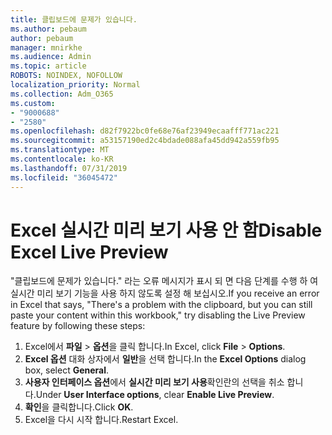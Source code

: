 ```yaml
---
title: 클립보드에 문제가 있습니다.
ms.author: pebaum
author: pebaum
manager: mnirkhe
ms.audience: Admin
ms.topic: article
ROBOTS: NOINDEX, NOFOLLOW
localization_priority: Normal
ms.collection: Adm_O365
ms.custom:
- "9000688"
- "2580"
ms.openlocfilehash: d82f7922bc0fe68e76af23949ecaafff771ac221
ms.sourcegitcommit: a53157190ed2c4bdade088afa45dd942a559fb95
ms.translationtype: MT
ms.contentlocale: ko-KR
ms.lasthandoff: 07/31/2019
ms.locfileid: "36045472"
---
```

# <a name="disable-excel-live-preview"></a><span data-ttu-id="a4afb-102">Excel 실시간 미리 보기 사용 안 함</span><span class="sxs-lookup"><span data-stu-id="a4afb-102">Disable Excel Live Preview</span></span>

<span data-ttu-id="a4afb-103">"클립보드에 문제가 있습니다." 라는 오류 메시지가 표시 되 면 다음 단계를 수행 하 여 실시간 미리 보기 기능을 사용 하지 않도록 설정 해 보십시오.</span><span class="sxs-lookup"><span data-stu-id="a4afb-103">If you receive an error in Excel that says, "There's a problem with the clipboard, but you can still paste your content within this workbook," try disabling the Live Preview feature by following these steps:</span></span>

1. <span data-ttu-id="a4afb-104">Excel에서 **파일** > **옵션**을 클릭 합니다.</span><span class="sxs-lookup"><span data-stu-id="a4afb-104">In Excel, click **File** > **Options**.</span></span>
3. <span data-ttu-id="a4afb-105">**Excel 옵션** 대화 상자에서 **일반**을 선택 합니다.</span><span class="sxs-lookup"><span data-stu-id="a4afb-105">In the **Excel Options** dialog box, select **General**.</span></span>
4. <span data-ttu-id="a4afb-106">**사용자 인터페이스 옵션**에서 **실시간 미리 보기 사용**확인란의 선택을 취소 합니다.</span><span class="sxs-lookup"><span data-stu-id="a4afb-106">Under **User Interface options**, clear **Enable Live Preview**.</span></span>
5. <span data-ttu-id="a4afb-107">**확인**을 클릭합니다.</span><span class="sxs-lookup"><span data-stu-id="a4afb-107">Click **OK**.</span></span>
6. <span data-ttu-id="a4afb-108">Excel을 다시 시작 합니다.</span><span class="sxs-lookup"><span data-stu-id="a4afb-108">Restart Excel.</span></span>